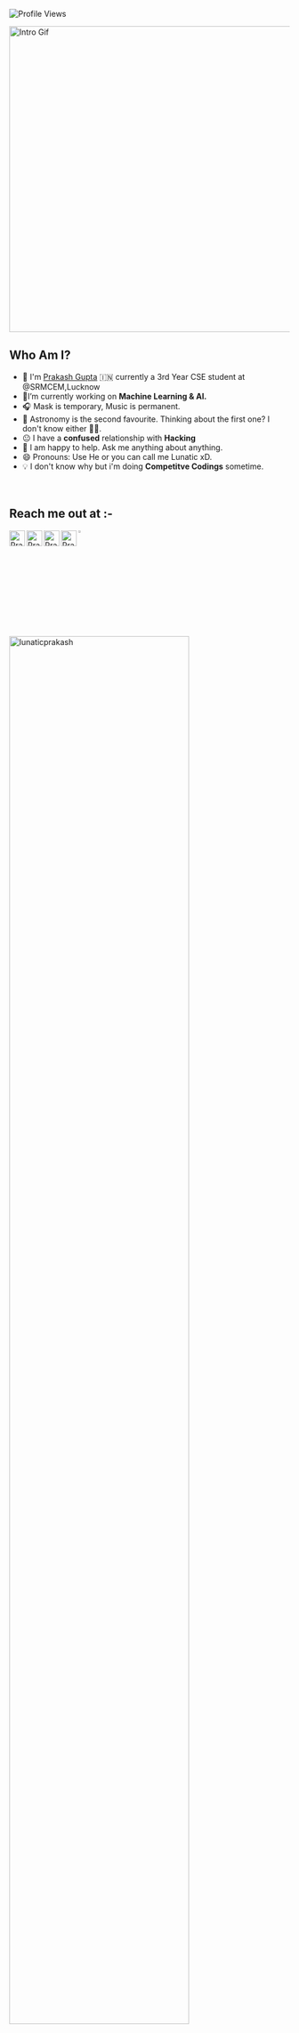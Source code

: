 ![Profile Views](https://rushter.com/counter.svg)
<br>

<img alt = "Intro Gif" src="https://media.giphy.com/media/dWlfjTSCVVi7ufQX15/giphy.gif" width="800" height="550" />


## Who Am I?
   
- :school: I'm [Prakash Gupta](https://github.com/LunaticPrakash)  :india: currently a 3rd Year CSE student at @SRMCEM,Lucknow
- 🎯I’m currently working on  **Machine Learning & AI.**
- 🎧 Mask is temporary, Music is permanent.
- 🔭 Astronomy is the second favourite. Thinking about the first one? I don't know either 🤷‍♂️.
- :neutral_face: I have a **confused** relationship with **Hacking**
- 💬 I am happy to help. Ask me anything about anything.
- 😄 Pronouns: Use He or you can call me Lunatic xD.
- :bulb: I don't know why but i'm doing **Competitve Codings** sometime. <br> <br> <br>

## Reach me out at :-
 <a href="https://twitter.com/Lunatic_Prakash">
  <img align="left" alt="Prakash's Twitter" width="28x" src="https://img.icons8.com/color/48/000000/twitter.png" />
</a>

<a  href="https://www.linkedin.com/in/prakashgupta-/">
  <img align="left" alt="Prakash's Linkdein" width="28px" src="https://img.icons8.com/color/48/000000/linkedin.png" />
</a>

<a href="https://www.instagram.com/its___prakash/">
  <img align="left" alt="Prakash's Instagram" width="28px" src="https://img.icons8.com/fluent/48/000000/instagram-new.png" width="3.5%" />
</a>

<a href="https://www.facebook.com/profile.php?id=100004385356275">
  <img align="left" alt="Prakash's Facebook" width="28px" src="https://img.icons8.com/fluent/48/000000/facebook-new.png" />
</a>

<a href="mailto:prakash.25gupta@gmail.com">
  <img src="https://img.icons8.com/fluent/48/000000/gmail.png" width="3.3%"/> </a>                                 
  
 <br>   <br>          

<img align="center" src="https://github-readme-streak-stats.herokuapp.com/?user=lunaticprakash&" width = 80% alt="lunaticprakash" >
 <br> 

<p>
[![Top Langs](https://github-readme-stats.vercel.app/api/top-langs/?username=LunaticPrakash)](https://github.com/anuraghazra/github-readme-stats)
        
![Prakash's github stats](https://github-readme-stats.vercel.app/api?username=LunaticPrakash&show_icons=true&hide=[%22issues%22])
</p>
